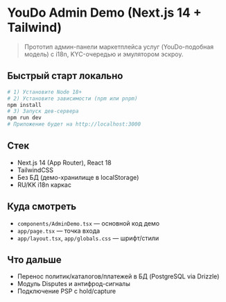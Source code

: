 # YouDo Admin Demo (Next.js 14 + Tailwind)

> Прототип админ-панели маркетплейса услуг (YouDo-подобная модель) с i18n, KYC-очередью и эмулятором эскроу.

## Быстрый старт локально
```bash
# 1) Установите Node 18+
# 2) Установите зависимости (npm или pnpm)
npm install
# 3) Запуск дев-сервера
npm run dev
# Приложение будет на http://localhost:3000
```

## Стек
- Next.js 14 (App Router), React 18
- TailwindCSS
- Без БД (демо-хранилище в localStorage)
- RU/KK i18n каркас

## Куда смотреть
- `components/AdminDemo.tsx` — основной код демо
- `app/page.tsx` — точка входа
- `app/layout.tsx`, `app/globals.css` — шрифт/стили

## Что дальше
- Перенос политик/каталогов/платежей в БД (PostgreSQL via Drizzle)
- Модуль Disputes и антифрод-сигналы
- Подключение PSP с hold/capture
